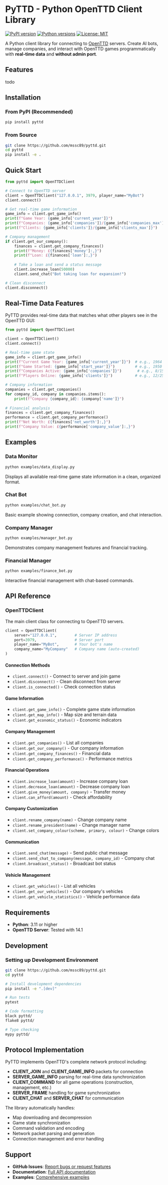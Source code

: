 # PyTTD - Python OpenTTD Client Library

[![PyPI version](https://badge.fury.io/py/pyttd.svg)](https://badge.fury.io/py/pyttd)
[![Python versions](https://img.shields.io/pypi/pyversions/pyttd.svg)](https://pypi.org/project/pyttd/)
[![License: MIT](https://img.shields.io/badge/License-MIT-yellow.svg)](https://opensource.org/licenses/MIT)

A Python client library for connecting to [OpenTTD](https://www.openttd.org/) servers. Create AI bots, manage companies, and interact with OpenTTD games programmatically with **real-time data** and **without admin port**.

## Features

todo

## Installation

### From PyPI (Recommended)

```bash
pip install pyttd
```

### From Source

```bash
git clone https://github.com/mssc89/pyttd.git
cd pyttd
pip install -e .
```

## Quick Start

```python
from pyttd import OpenTTDClient

# Connect to OpenTTD server
client = OpenTTDClient("127.0.0.1", 3979, player_name="MyBot")
client.connect()

# Get real-time game information
game_info = client.get_game_info()
print(f"Game Year: {game_info['current_year']}")
print(f"Companies: {game_info['companies']}/{game_info['companies_max']}")
print(f"Clients: {game_info['clients']}/{game_info['clients_max']}")

# Company management
if client.get_our_company():
    finances = client.get_company_finances()
    print(f"Money: £{finances['money']:,}")
    print(f"Loan: £{finances['loan']:,}")
    
    # Take a loan and send a status message
    client.increase_loan(50000)
    client.send_chat("Bot taking loan for expansion!")

# Clean disconnect
client.disconnect()
```

## Real-Time Data Features

PyTTD provides real-time data that matches what other players see in the OpenTTD GUI:

```python
from pyttd import OpenTTDClient

client = OpenTTDClient()
client.connect()

# Real-time game state
game_info = client.get_game_info()
print(f"Current Game Year: {game_info['current_year']}")  # e.g., 1964
print(f"Game Started: {game_info['start_year']}")         # e.g., 1950
print(f"Companies Active: {game_info['companies']}")       # e.g., 8/15
print(f"Players Online: {game_info['clients']}")          # e.g., 12/25

# Company information
companies = client.get_companies()
for company_id, company in companies.items():
    print(f"Company {company_id}: {company['name']}")
    
# Financial analysis  
finances = client.get_company_finances()
performance = client.get_company_performance()
print(f"Net Worth: £{finances['net_worth']:,}")
print(f"Company Value: £{performance['company_value']:,}")
```

## Examples

### Data Monitor
```bash
python examples/data_display.py
```
Displays all available real-time game state information in a clean, organized format.

### Chat Bot
```bash
python examples/chat_bot.py  
```
Basic example showing connection, company creation, and chat interaction.

### Company Manager
```bash
python examples/manager_bot.py
```
Demonstrates company management features and financial tracking.

### Financial Manager
```bash
python examples/finance_bot.py
```
Interactive financial management with chat-based commands.

## API Reference

### OpenTTDClient

The main client class for connecting to OpenTTD servers.

```python
client = OpenTTDClient(
    server="127.0.0.1",        # Server IP address
    port=3979,                 # Server port  
    player_name="MyBot",       # Your bot's name
    company_name="MyCompany"   # Company name (auto-created)
)
```

#### Connection Methods
- `client.connect()` - Connect to server and join game
- `client.disconnect()` - Clean disconnect from server
- `client.is_connected()` - Check connection status

#### Game Information
- `client.get_game_info()` - Complete game state information
- `client.get_map_info()` - Map size and terrain data  
- `client.get_economic_status()` - Economic indicators

#### Company Management
- `client.get_companies()` - List all companies
- `client.get_our_company()` - Our company information
- `client.get_company_finances()` - Financial data
- `client.get_company_performance()` - Performance metrics

#### Financial Operations
- `client.increase_loan(amount)` - Increase company loan
- `client.decrease_loan(amount)` - Decrease company loan  
- `client.give_money(amount, company)` - Transfer money
- `client.can_afford(amount)` - Check affordability

#### Company Customization
- `client.rename_company(name)` - Change company name
- `client.rename_president(name)` - Change manager name
- `client.set_company_colour(scheme, primary, colour)` - Change colors

#### Communication
- `client.send_chat(message)` - Send public chat message
- `client.send_chat_to_company(message, company_id)` - Company chat
- `client.broadcast_status()` - Broadcast bot status

#### Vehicle Management
- `client.get_vehicles()` - List all vehicles
- `client.get_our_vehicles()` - Our company's vehicles
- `client.get_vehicle_statistics()` - Vehicle performance data

## Requirements

- **Python**: 3.11 or higher
- **OpenTTD Server**: Tested with 14.1

## Development

### Setting up Development Environment

```bash
git clone https://github.com/mssc89/pyttd.git
cd pyttd

# Install development dependencies
pip install -e ".[dev]"

# Run tests
pytest

# Code formatting
black pyttd/
flake8 pyttd/

# Type checking
mypy pyttd/
```

## Protocol Implementation

PyTTD implements OpenTTD's complete network protocol including:

- **CLIENT_JOIN** and **CLIENT_GAME_INFO** packets for connection
- **SERVER_GAME_INFO** parsing for real-time data synchronization  
- **CLIENT_COMMAND** for all game operations (construction, management, etc.)
- **SERVER_FRAME** handling for game synchronization
- **CLIENT_CHAT** and **SERVER_CHAT** for communication

The library automatically handles:
- Map downloading and decompression
- Game state synchronization  
- Command validation and encoding
- Network packet parsing and generation
- Connection management and error handling

## Support

- **GitHub Issues**: [Report bugs or request features](https://github.com/mssc89/pyttd/issues)
- **Documentation**: [Full API documentation](https://github.com/mssc89/pyttd#readme)
- **Examples**: [Comprehensive examples](https://github.com/mssc89/pyttd/tree/main/examples)
